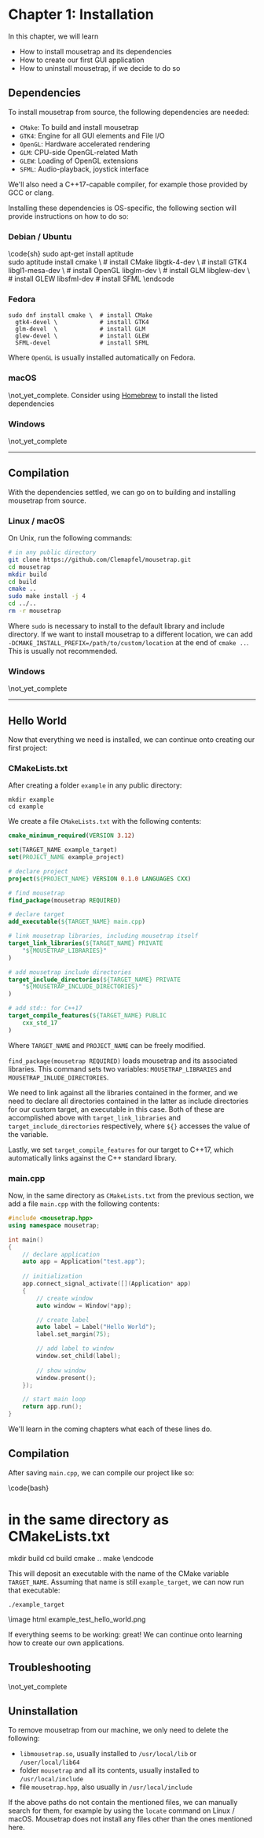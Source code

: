 # Chapter 1: Installation

In this chapter, we will learn
+ How to install mousetrap and its dependencies
+ How to create our first GUI application
+ How to uninstall mousetrap, if we decide to do so

## Dependencies

To install mousetrap from source, the following dependencies are needed:

+ `CMake`: To build and install mousetrap
+ `GTK4`: Engine for all GUI elements and File I/O
+ `OpenGL`: Hardware accelerated rendering
+ `GLM`: CPU-side OpenGL-related Math
+ `GLEW`: Loading of OpenGL extensions
+ `SFML`: Audio-playback, joystick interface

We'll also need a C++17-capable compiler, for example those provided by GCC or clang.

Installing these dependencies is OS-specific, the following section will provide instructions on how to do so:

### Debian / Ubuntu

\code{sh}
sudo apt-get install aptitude   
sudo aptitude install cmake \  # install CMake
 libgtk-4-dev \      # install GTK4
 libgl1-mesa-dev  \  # install OpenGL
 libglm-dev  \       # install GLM
 libglew-dev \       # install GLEW
 libsfml-dev         # install SFML
\endcode

### Fedora

```shell   
sudo dnf install cmake \  # install CMake
  gtk4-devel \            # install GTK4
  glm-devel  \            # install GLM
  glew-devel \            # install GLEW
  SFML-devel              # install SFML
```

Where `OpenGL` is usually installed automatically on Fedora.

### macOS

\not_yet_complete. Consider using [Homebrew](https://brew.sh/) to install the listed dependencies

### Windows

\not_yet_complete

---

## Compilation

With the dependencies settled, we can go on to building and installing mousetrap from source.

### Linux / macOS

On Unix, run the following commands:

```bash
# in any public directory
git clone https://github.com/Clemapfel/mousetrap.git
cd mousetrap
mkdir build
cd build
cmake ..
sudo make install -j 4
cd ../..
rm -r mousetrap
```

Where `sudo` is necessary to install to the default library and include directory. If we want to install mousetrap to a different location, we can add `-DCMAKE_INSTALL_PREFIX=/path/to/custom/location` at the end of `cmake ..`. This is usually not recommended.

### Windows

\not_yet_complete

---

## Hello World

Now that everything we need is installed, we can continue onto creating our first project:

### CMakeLists.txt

After creating a folder `example` in any public directory:

```shell
mkdir example
cd example
```

We create a file `CMakeLists.txt` with the following contents:

```cmake
cmake_minimum_required(VERSION 3.12)

set(TARGET_NAME example_target) 
set(PROJECT_NAME example_project)

# declare project
project(${PROJECT_NAME} VERSION 0.1.0 LANGUAGES CXX)

# find mousetrap
find_package(mousetrap REQUIRED)

# declare target
add_executable(${TARGET_NAME} main.cpp)

# link mousetrap libraries, including mousetrap itself
target_link_libraries(${TARGET_NAME} PRIVATE
    "${MOUSETRAP_LIBRARIES}"
)

# add mousetrap include directories
target_include_directories(${TARGET_NAME} PRIVATE
    "${MOUSETRAP_INCLUDE_DIRECTORIES}"
)

# add std:: for C++17
target_compile_features(${TARGET_NAME} PUBLIC
    cxx_std_17
)
```

Where `TARGET_NAME` and `PROJECT_NAME` can be freely modified.

`find_package(mousetrap REQUIRED)` loads mousetrap and its associated libraries. This command sets two variables: `MOUSETRAP_LIBRARIES` and `MOUSETRAP_INLUDE_DIRECTORIES`.

We need to link against all the libraries contained in the former, and we need to declare all directories contained in the latter as include directories for our custom target, an executable in this case. Both of these are accomplished above with `target_link_libraries` and `target_include_directories` respectively, where `${}` accesses the value of the variable.

Lastly, we set `target_compile_features` for our target to C++17, which automatically links against the C++ standard library.

### main.cpp

Now, in the same directory as `CMakeLists.txt` from the previous section, we add a file `main.cpp` with the following contents:

```cpp
#include <mousetrap.hpp>
using namespace mousetrap;

int main()
{
    // declare application
    auto app = Application("test.app");
    
    // initialization
    app.connect_signal_activate([](Application* app)
    {
        // create window
        auto window = Window(*app);

        // create label
        auto label = Label("Hello World");
        label.set_margin(75);

        // add label to window
        window.set_child(label);
        
        // show window
        window.present();
    });

    // start main loop
    return app.run();
}
```

We'll learn in the coming chapters what each of these lines do.

## Compilation

After saving `main.cpp`, we can compile our project like so:

\code{bash}
# in the same directory as CMakeLists.txt
mkdir build
cd build
cmake ..
make
\endcode

This will deposit an executable with the name of the CMake variable `TARGET_NAME`. Assuming that name is still `example_target`, we can now run that executable:

```shell
./example_target
```

\image html example_test_hello_world.png

If everything seems to be working: great! We can continue onto learning how to create our own applications.

## Troubleshooting

\not_yet_complete

## Uninstallation

To remove mousetrap from our machine, we only need to delete the following:

+ `libmousetrap.so`, usually installed to `/usr/local/lib` or `/user/local/lib64`
+ folder `mousetrap` and all its contents, usually installed to `/usr/local/include`
+ file `mousetrap.hpp`, also usually in `/usr/local/include`

If the above paths do not contain the mentioned files, we can manually search for them, for example by using the `locate` command on Linux / macOS. Mousetrap does not install any files other than the ones mentioned here.
